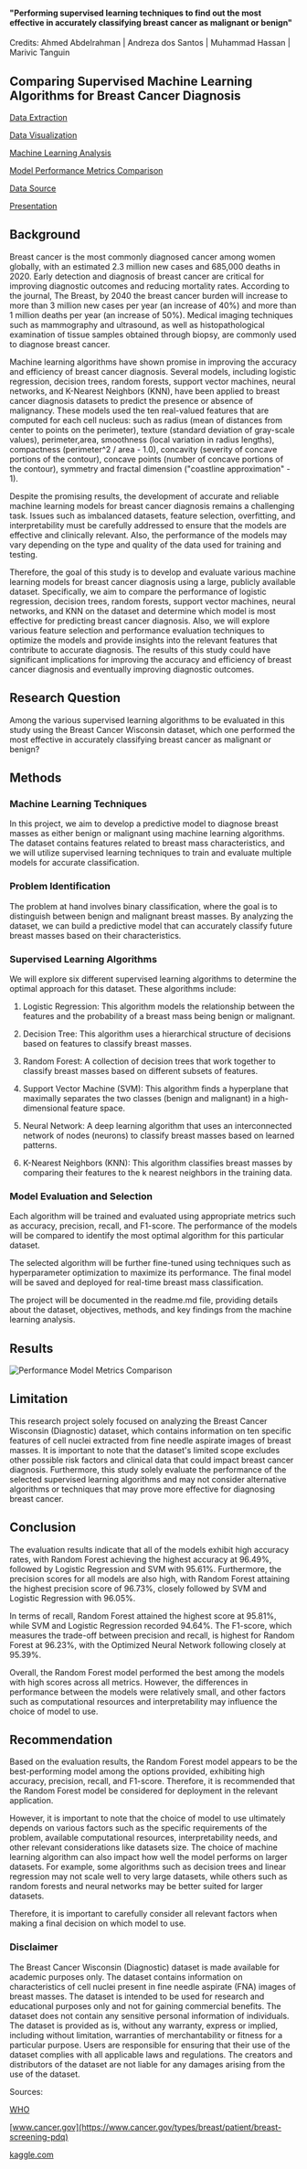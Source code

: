 #### "Performing supervised learning techniques to find out the most effective in accurately classifying breast cancer as malignant or benign"
Credits:
Ahmed Abdelrahman | Andreza dos Santos | Muhammad Hassan | Marivic Tanguin

## Comparing Supervised Machine Learning Algorithms for Breast Cancer Diagnosis

[Data Extraction](https://github.com/Ahmadhha/UTOR_Project4_Team5/blob/main/Data%20Extraction.ipynb)

[Data Visualization](https://public.tableau.com/app/profile/andreza.dos.santos6466/viz/BreastCancer-MeanProject/Story1?publish=yes)

[Machine Learning Analysis](https://github.com/Ahmadhha/UTOR_Project4_Team5/blob/main/Machine%20Learning.ipynb)

[Model Performance Metrics Comparison](https://public.tableau.com/app/profile/mtanguin/viz/ModelPerformanceMetricsComparison/Dashboard1#1)

[Data Source](https://www.kaggle.com/datasets/uciml/breast-cancer-wisconsin-data?select=data.csv)

[Presentation](https://docs.google.com/presentation/d/1HRPYjpFacVPwD4IIRp076iLtkR5-W-82ltuACiWLI4s/edit?usp=sharing)

## Background
Breast cancer is the most commonly diagnosed cancer among women globally, with an estimated 2.3 million new cases and 685,000 deaths in 2020. Early detection and diagnosis of breast cancer are critical for improving diagnostic outcomes and reducing mortality rates. According to the journal, The Breast, by 2040 the breast cancer burden will increase to more than 3 million new cases per year (an increase of 40%) and more than 1 million deaths per year (an increase of 50%).
Medical imaging techniques such as mammography and ultrasound, as well as histopathological examination of tissue samples obtained through biopsy, are commonly used to diagnose breast cancer.

Machine learning algorithms have shown promise in improving the accuracy and efficiency of breast cancer diagnosis. Several models, including logistic regression, decision trees, random forests, support vector machines, neural networks, and K-Nearest Neighbors (KNN), have been applied to breast cancer diagnosis datasets to predict the presence or absence of malignancy. These models used the ten real-valued features that are computed for each cell nucleus: such as radius (mean of distances from center to points on the perimeter), 
texture (standard deviation of gray-scale values), perimeter,area, smoothness (local variation in radius lengths), compactness (perimeter^2 / area - 1.0), concavity (severity of concave portions of the contour), concave points (number of concave portions of the contour), symmetry and fractal dimension ("coastline approximation" - 1).

Despite the promising results, the development of accurate and reliable machine learning models for breast cancer diagnosis remains a challenging task. Issues such as imbalanced datasets, feature selection, overfitting, and interpretability must be carefully addressed to ensure that the models are effective and clinically relevant. Also, the performance of the models may vary depending on the type and quality of the data used for training and testing.

Therefore, the goal of this study is to develop and evaluate various machine learning models for breast cancer diagnosis using a large, publicly available dataset. Specifically, we aim to compare the performance of logistic regression, decision trees, random forests, support vector machines, neural networks, and KNN on the dataset and determine which model is most effective for predicting breast cancer diagnosis. Also, we will explore various feature selection and performance evaluation techniques to optimize the models and provide insights into the relevant features that contribute to accurate diagnosis. The results of this study could have significant implications for improving the accuracy and efficiency of breast cancer diagnosis and eventually improving diagnostic outcomes.

## Research Question
Among the various supervised learning algorithms to be evaluated in this study using the Breast Cancer Wisconsin dataset, which one performed the most effective in accurately classifying breast cancer as malignant or benign?

## Methods

### Machine Learning Techniques
In this project, we aim to develop a predictive model to diagnose breast masses as either benign or malignant using machine learning algorithms. The dataset contains features related to breast mass characteristics, and we will utilize supervised learning techniques to train and evaluate multiple models for accurate classification.

### Problem Identification
The problem at hand involves binary classification, where the goal is to distinguish between benign and malignant breast masses. By analyzing the dataset, we can build a predictive model that can accurately classify future breast masses based on their characteristics.

### Supervised Learning Algorithms
We will explore six different supervised learning algorithms to determine the optimal approach for this dataset. These algorithms include:

1. Logistic Regression: This algorithm models the relationship between the features and the probability of a breast mass being benign or malignant.

2. Decision Tree: This algorithm uses a hierarchical structure of decisions based on features to classify breast masses.

3. Random Forest: A collection of decision trees that work together to classify breast masses based on different subsets of features.

4. Support Vector Machine (SVM): This algorithm finds a hyperplane that maximally separates the two classes (benign and malignant) in a high-dimensional feature space.

5. Neural Network: A deep learning algorithm that uses an interconnected network of nodes (neurons) to classify breast masses based on learned patterns.

6. K-Nearest Neighbors (KNN): This algorithm classifies breast masses by comparing their features to the k nearest neighbors in the training data.

### Model Evaluation and Selection
Each algorithm will be trained and evaluated using appropriate metrics such as accuracy, precision, recall, and F1-score. The performance of the models will be compared to identify the most optimal algorithm for this particular dataset.

The selected algorithm will be further fine-tuned using techniques such as hyperparameter optimization to maximize its performance. The final model will be saved and deployed for real-time breast mass classification.

The project will be documented in the readme.md file, providing details about the dataset, objectives, methods, and key findings from the machine learning analysis.


## Results



![Performance Model Metrics Comparison](https://user-images.githubusercontent.com/114210481/232283305-462a7c37-43f0-4104-ad06-e3af3e3e8778.jpg)



## Limitation
This research project solely focused on analyzing the Breast Cancer Wisconsin (Diagnostic) dataset, which contains information on ten specific features of cell nuclei extracted from fine needle aspirate images of breast masses. It is important to note that the dataset's limited scope excludes other possible risk factors and clinical data that could impact breast cancer diagnosis. Furthermore, this study solely evaluate the performance of the selected supervised learning algorithms and may not consider alternative algorithms or techniques that may prove more effective for diagnosing breast cancer.


## Conclusion
The evaluation results indicate that all of the models exhibit high accuracy rates, with Random Forest achieving the highest accuracy at 96.49%, followed by Logistic Regression and SVM with 95.61%. Furthermore, the precision scores for all models are also high, with Random Forest attaining the highest precision score of 96.73%, closely followed by SVM and Logistic Regression with 96.05%.

In terms of recall, Random Forest attained the highest score at 95.81%, while SVM and Logistic Regression recorded 94.64%. The F1-score, which measures the trade-off between precision and recall, is highest for Random Forest at 96.23%, with the Optimized Neural Network following closely at 95.39%.

Overall, the Random Forest model performed the best among the models with high scores across all metrics. However, the differences in performance between the models were relatively small, and other factors such as computational resources and interpretability may influence the choice of model to use.

## Recommendation
Based on the evaluation results, the Random Forest model appears to be the best-performing model among the options provided, exhibiting high accuracy, precision, recall, and F1-score. Therefore, it is recommended that the Random Forest model be considered for deployment in the relevant application.

However, it is important to note that the choice of model to use ultimately depends on various factors such as the specific requirements of the problem, available computational resources, interpretability needs, and other relevant considerations like datasets size. The choice of machine learning algorithm can also impact how well the model performs on larger datasets. For example, some algorithms such as decision trees and linear regression may not scale well to very large datasets, while others such as random forests and neural networks may be better suited for larger datasets.

Therefore, it is important to carefully consider all relevant factors when making a final decision on which model to use.

### Disclaimer
The Breast Cancer Wisconsin (Diagnostic) dataset is made available for academic purposes only. The dataset contains information on characteristics of cell nuclei present in fine needle aspirate (FNA) images of breast masses. The dataset is intended to be used for research and educational purposes only and not for gaining commercial benefits. The dataset does not contain any sensitive personal information of individuals. The dataset is provided as is, without any warranty, express or implied, including without limitation, warranties of merchantability or fitness for a particular purpose. Users are responsible for ensuring that their use of the dataset complies with all applicable laws and regulations. The creators and distributors of the dataset are not liable for any damages arising from the use of the dataset.



Sources: 

[WHO](https://www.iarc.who.int/news-events/current-and-future-burden-of-breast-cancer-global-statistics-for-2020-and-2040/)

[www.cancer.gov](https://www.cancer.gov/types/breast/patient/breast-screening-pdq)

[kaggle.com](https://www.kaggle.com/datasets/uciml/breast-cancer-wisconsin-data)
